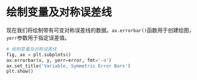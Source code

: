 # 绘制变量及对称误差线

现在我们将绘制带有可变对称误差线的数据。`ax.errorbar()`函数用于创建绘图，`yerr`参数用于指定误差值。

```python
# 绘制变量及对称误差线
fig, ax = plt.subplots()
ax.errorbar(x, y, yerr=error, fmt='-o')
ax.set_title('Variable, Symmetric Error Bars')
plt.show()
```
